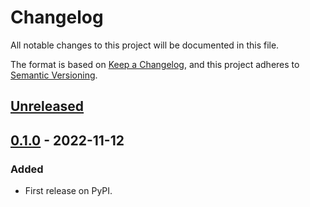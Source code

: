 # Changelog
All notable changes to this project will be documented in this file.

The format is based on [Keep a Changelog](https://keepachangelog.com/en/1.0.0/),
and this project adheres to [Semantic Versioning](https://semver.org/spec/v2.0.0.html).


## [Unreleased]

## [0.1.0] - 2022-11-12
### Added
- First release on PyPI.

[Unreleased]: https://github.com/coquelin77/DLRT/compare/v0.1.0...HEAD
[0.1.0]: https://github.com/coquelin77/DLRT/compare/releases/tag/v0.1.0
